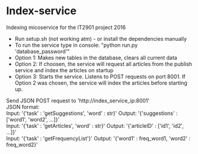 # Index-service
Indexing micoservice for the IT2901 project 2016

- Run setup.sh (not working atm) - or install the dependencies manually
- To run the service type in console: "python run.py 'database_password'"
- Option 1: Makes new tables in the database, clears all current data
- Option 2: If choosen, the service will request all articles from the publish service and index the articles on startup
- Option 3: Starts the service. Listens to POST requests on port 8001. If Option 2 was chosen, 
            the service will index the articles before starting up.


Send JSON POST request to 'http://index_service_ip:8001'<br />
JSON format:<br />
Input: '{'task' : 'getSuggestions', 'word' : str}' Output: '{'suggestions' : ['word1', 'word2', ...]}'<br />
Input: '{'task' : 'getArticles', 'word' : str}' Output: '{'articleID' : ['id1', 'id2', ...]}'<br />
Input: '{'task' : 'getFrequencyList'}' Output: '{'word1' : freq_word1, 'word2' : freq_word2}'<br />
